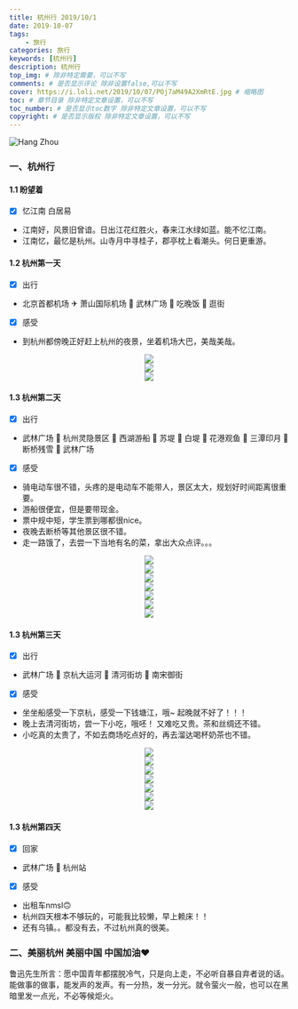 ```yaml
---
title: 杭州行 2019/10/1
date: 2019-10-07
tags: 
    - 旅行
categories: 旅行
keywords: [杭州行]
description: 杭州行
top_img: # 除非特定需要，可以不写
comments: # 是否显示评论 除非设置false,可以不写
cover: https://i.loli.net/2019/10/07/POj7aM49A2XmRtE.jpg # 缩略图
toc: # 章节目录 除非特定文章设置，可以不写
toc_number: # 是否显示toc数字 除非特定文章设置，可以不写
copyright: # 是否显示版权 除非特定文章设置，可以不写
---
```


![Hang Zhou](https://i.loli.net/2019/10/07/5bfHjQNKFJ7BL84.jpg)

### 一、杭州行

#### 1.1 盼望着
- [x] 忆江南 白居易
* 江南好，风景旧曾谙。日出江花红胜火，春来江水绿如蓝。能不忆江南。
* 江南忆，最忆是杭州。山寺月中寻桂子，郡亭枕上看潮头。何日更重游。

#### 1.2 杭州第一天
- [x] 出行
* 北京首都机场 ✈ 萧山国际机场 🚌 武林广场 🥂 吃晚饭 🛒 逛街
- [x] 感受
* 到杭州都傍晚正好赶上杭州的夜景，坐着机场大巴，美哉美哉。

<div align=center><img src="https://i.loli.net/2019/10/08/57VLTno6l4pEbtU.jpg"/></div>
<div align=center><img src="https://i.loli.net/2019/10/08/IQCpXace7OWsAhn.jpg"/></div>
<div align=center><img src="https://i.loli.net/2019/10/08/IqHh5VXrgfJo1Rn.jpg"/></div>

#### 1.3 杭州第二天
- [x] 出行
* 武林广场 🚩 杭州灵隐景区 🚩 西湖游船 🚩 苏堤 🚩 白堤 🚩 花港观鱼 🚩 三潭印月 🚩 断桥残雪 🥂 武林广场
- [x] 感受
* 骑电动车很不错，头疼的是电动车不能带人，景区太大，规划好时间距离很重要。
* 游船很便宜，但是要带现金。
* 票中规中矩，学生票到哪都很nice。
* 夜晚去断桥等其他景区很不错。
* 走一路饿了，去尝一下当地有名的菜，拿出大众点评。。。

<div align=center><img src="https://i.loli.net/2019/10/08/wBoc4T9mGjtr1zF.jpg"/></div>
<div align=center><img src="https://i.loli.net/2019/10/08/qvPTIxEcUi6en3S.jpg"/></div>
<div align=center><img src="https://i.loli.net/2019/10/08/eAi2WmOHxg56wsh.jpg"/></div>
<div align=center><img src="https://i.loli.net/2019/10/08/SZtJkH19vUms3PD.jpg"/></div>
<div align=center><img src="https://i.loli.net/2019/10/08/rhoQNS6BsTDc3me.jpg"/></div>
<div align=center><img src="https://i.loli.net/2019/10/08/zCvKi34n8TUPpq2.jpg"/></div>
<div align=center><img src="https://i.loli.net/2019/10/08/u4Ow9HxLP75lqvW.jpg"/></div>

#### 1.3 杭州第三天
- [x] 出行
* 武林广场 🚩 京杭大运河 🍗 清河街坊 🥓 南宋御街
- [x] 感受
* 坐坐船感受一下京杭，感受一下钱塘江，哦~ 起晚就不好了！！！
* 晚上去清河街坊，尝一下小吃，哦呸！ 又难吃又贵。茶和丝绸还不错。
* 小吃真的太贵了，不如去商场吃点好的，再去溜达喝杯奶茶也不错。

<div align=center><img src="https://i.loli.net/2019/10/08/TOaiRh7YulWgbPE.jpg"/></div>
<div align=center><img src="https://i.loli.net/2019/10/08/z9dg147MpLSOeNi.jpg"/></div>
<div align=center><img src="https://i.loli.net/2019/10/08/KAQpzJGnL954exb.jpg"/></div>
<div align=center><img src="https://i.loli.net/2019/10/08/CthzynGYPO1b3Ks.jpg"/></div>
<div align=center><img src="https://i.loli.net/2019/10/08/Ifkrm6BDSgYqNx9.jpg"/></div>
<div align=center><img src="https://i.loli.net/2019/10/08/aPpVwYOQBtysNz2.jpg"/></div>
<div align=center><img src="https://i.loli.net/2019/10/08/3CZ1vHcFMufYQLz.jpg"/></div>

#### 1.3 杭州第四天
- [x] 回家
* 武林广场 🚕 杭州站
- [x] 感受
* 出租车nmsl🙃
* 杭州四天根本不够玩的，可能我比较懒，早上赖床！！
* 还有乌镇。。都没有去，不过杭州真的很美。

### 二、美丽杭州 美丽中国 中国加油❤ 
鲁迅先生所言：愿中国青年都摆脱冷气，只是向上走，不必听自暴自弃者说的话。
能做事的做事，能发声的发声。有一分热，发一分光。就令萤火一般，也可以在黑暗里发一点光，不必等候炬火。



<br>
<br>
<br>
<br>
<br>